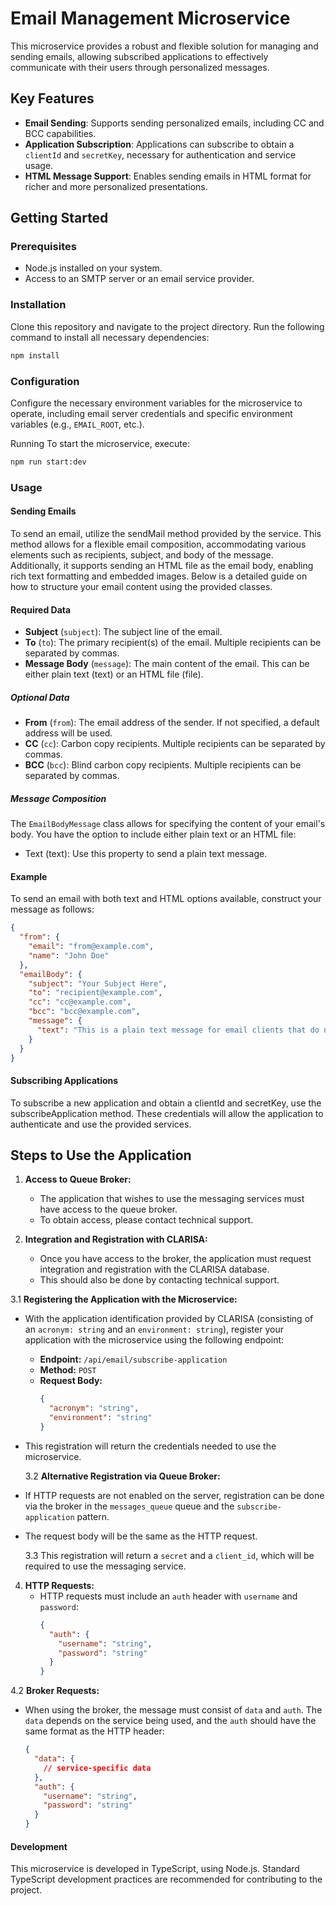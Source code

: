 # Email Management Microservice

This microservice provides a robust and flexible solution for managing and sending emails, allowing subscribed applications to effectively communicate with their users through personalized messages.

## Key Features

- **Email Sending**: Supports sending personalized emails, including CC and BCC capabilities.
- **Application Subscription**: Applications can subscribe to obtain a `clientId` and `secretKey`, necessary for authentication and service usage.
- **HTML Message Support**: Enables sending emails in HTML format for richer and more personalized presentations.

## Getting Started

### Prerequisites

- Node.js installed on your system.
- Access to an SMTP server or an email service provider.

### Installation

Clone this repository and navigate to the project directory. Run the following command to install all necessary dependencies:

```bash
npm install
```

### Configuration

Configure the necessary environment variables for the microservice to operate, including email server credentials and specific environment variables (e.g., `EMAIL_ROOT`, etc.).

Running
To start the microservice, execute:

```bash
npm run start:dev
```

### Usage

#### Sending Emails

To send an email, utilize the sendMail method provided by the service. This method allows for a flexible email composition, accommodating various elements such as recipients, subject, and body of the message. Additionally, it supports sending an HTML file as the email body, enabling rich text formatting and embedded images. Below is a detailed guide on how to structure your email content using the provided classes.

#### Required Data

- **Subject** (`subject`): The subject line of the email.
- **To** (`to`): The primary recipient(s) of the email. Multiple recipients can be separated by commas.
- **Message Body** (`message`): The main content of the email. This can be either plain text (text) or an HTML file (file).

##### Optional Data

- **From** (`from`): The email address of the sender. If not specified, a default address will be used.
- **CC** (`cc`): Carbon copy recipients. Multiple recipients can be separated by commas.
- **BCC** (`bcc`): Blind carbon copy recipients. Multiple recipients can be separated by commas.

##### Message Composition

The `EmailBodyMessage` class allows for specifying the content of your email's body. You have the option to include either plain text or an HTML file:

- Text (text): Use this property to send a plain text message.

#### Example

To send an email with both text and HTML options available, construct your message as follows:

```json
{
  "from": {
    "email": "from@example.com",
    "name": "John Doe"
  },
  "emailBody": {
    "subject": "Your Subject Here",
    "to": "recipient@example.com",
    "cc": "cc@example.com",
    "bcc": "bcc@example.com",
    "message": {
      "text": "This is a plain text message for email clients that do not support HTML."
    }
  }
}
```

#### Subscribing Applications

To subscribe a new application and obtain a clientId and secretKey, use the subscribeApplication method. These credentials will allow the application to authenticate and use the provided services.

## Steps to Use the Application

1. **Access to Queue Broker:**

   - The application that wishes to use the messaging services must have access to the queue broker.
   - To obtain access, please contact technical support.

2. **Integration and Registration with CLARISA:**

   - Once you have access to the broker, the application must request integration and registration with the CLARISA database.
   - This should also be done by contacting technical support.

3.1 **Registering the Application with the Microservice:**

- With the application identification provided by CLARISA (consisting of an `acronym: string` and an `environment: string`), register your application with the microservice using the following endpoint:
  - **Endpoint:** `/api/email/subscribe-application`
  - **Method:** `POST`
  - **Request Body:**
    ```json
    {
      "acronym": "string",
      "environment": "string"
    }
    ```
- This registration will return the credentials needed to use the microservice.

  3.2 **Alternative Registration via Queue Broker:**

- If HTTP requests are not enabled on the server, registration can be done via the broker in the `messages_queue` queue and the `subscribe-application` pattern.
- The request body will be the same as the HTTP request.

  3.3 This registration will return a `secret` and a `client_id`, which will be required to use the messaging service.

4. **HTTP Requests:**
   - HTTP requests must include an `auth` header with `username` and `password`:
     ```json
     {
       "auth": {
         "username": "string",
         "password": "string"
       }
     }
     ```

4.2 **Broker Requests:**

- When using the broker, the message must consist of `data` and `auth`. The `data` depends on the service being used, and the `auth` should have the same format as the HTTP header:
  ```json
  {
    "data": {
      // service-specific data
    },
    "auth": {
      "username": "string",
      "password": "string"
    }
  }
  ```

#### Development

This microservice is developed in TypeScript, using Node.js. Standard TypeScript development practices are recommended for contributing to the project.
